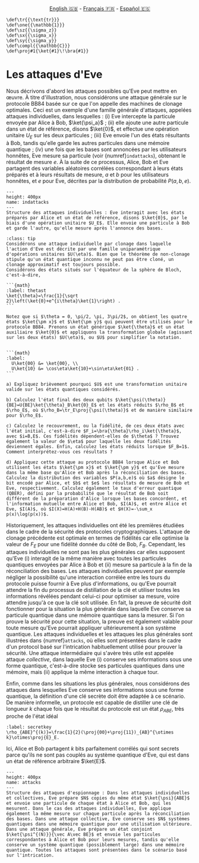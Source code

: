 <p style="text-align: center;">
    <a id="linken" href="../../../../en/content/index.html">English &#x1F1EC;&#x1F1E7;</a> - 
    <a id="linkfr" href="../../../../fr/content/index.html">Français &#x1F1EB;&#x1F1F7;</a> - 
    <a id="linkes" href="../../../../es/content/index.html">Español &#x1F1EA;&#x1F1F8;</a>
</p>
<script>
    currentPage = window.location.href;
    beforeLang = currentPage.slice(0, currentPage.indexOf("content") - 3);
    afterLang = currentPage.slice(currentPage.indexOf("content"));
    document.getElementById("linken").href = beforeLang + "en/" + afterLang;
    document.getElementById("linkfr").href = beforeLang + "fr/" + afterLang;
    document.getElementById("linkes").href = beforeLang + "es/" + afterLang;
</script>



```{math}
\def\tr{{\text{tr}}}
\def\one{{\mathbb{1}}}
\def\sz{{\sigma_z}}
\def\sx{{\sigma_x}}
\def\sy{{\sigma_y}}
\def\compl{{\mathbb{C}}}
\def\proj#1{\ket{#1}\!\bra{#1}}
```

# Les attaques d'Eve

Nous décrivons d'abord les attaques possibles qu'Eve peut mettre en œuvre. 
À titre d'illustration, nous considérons une attaque générale sur le protocole BB84 basée sur ce que l'on appelle des machines de clonage optimales. Ceci est un exemple d'une famille générale d'attaques, appelées attaques individuelles, dans lesquelles : (i) Eve intercepte la particule envoyée par Alice à Bob, $\ket{\psi_a}$ ; (ii) elle ajoute une autre particule dans un état de référence, disons $\ket{0}$, et effectue une opération unitaire $U_E$ sur les deux particules ; (iii) Eve envoie l'un des états résultants à Bob, tandis qu'elle garde les autres particules dans une mémoire quantique ; (iv) une fois que les bases sont annoncées par les utilisateurs honnêtes, Eve mesure sa particule (voir {numref}`indattacks`), obtenant le résultat de mesure $e$. À la suite de ce processus, Alice, Bob et Eve partagent des variables aléatoires corrélées correspondant à leurs états préparés et à leurs résultats de mesure, $a$ et $b$ pour les utilisateurs honnêtes, et $e$ pour Eve, décrites par la distribution de probabilité $P(a,b,e)$.

```{figure} ./Cloning_Attack.png
---
height: 400px
name: indattacks
---
Structure des attaques individuelles : Eve interagit avec les états préparés par Alice et un état de référence, disons $\ket{0}$, par le biais d'une opération unitaire $U_E$. Elle envoie une particule à Bob et garde l'autre, qu'elle mesure après l'annonce des bases.
```

`````{admonition} Exercice 3
:class: tip
Considérons une attaque individuelle par clonage dans laquelle l'action d'Eve est décrite par une famille uniparamétrique d'opérations unitaires $U(\eta)$. Bien que le théorème de non-clonage stipule qu'un état quantique inconnu ne peut pas être cloné, un clonage approximatif est toujours possible. 
Considérons des états situés sur l'équateur de la sphère de Bloch, c'est-à-dire,

```{math}
:label: thetast
\ket{\theta}=\frac{1}{\sqrt
2}\left(\ket{0}+e^{i\theta}\ket{1}\right) .
```

Notez que si $\theta = 0, \pi/2, \pi, 3\pi/2$, on obtient les quatre états $\ket{\pm x}$ et $\ket{\pm y}$ qui peuvent être utilisés pour le protocole BB84. Prenons un état générique $\ket{\theta}$ et un état auxiliaire $\ket{0}$ et appliquons la transformation globale (agissant sur les deux états) $U(\eta)$, ou $U$ pour simplifier la notation. 


```{math}
:label: 
  U\ket{00} &= \ket{00}, \\
  U\ket{10} &= \cos\eta\ket{10}+\sin\eta\ket{01} .
```

a) Expliquez brièvement pourquoi $U$ est une transformation unitaire valide sur les états quantiques considérés.

b) Calculez l'état final des deux qubits $\ket{\psi(\theta)}{BE}=U{BE}\ket{\theta}_B\ket{0}_E$ et les états réduits $\rho_B$ et $\rho_E$, où $\rho_B=\tr_E\proj{\psi(\theta)}$ et de manière similaire pour $\rho_E$.

c) Calculez le recouvrement, ou la fidélité, de ces deux états avec l'état initial, c'est-à-dire $F_i=\bra{\theta}\rho_i\ket{\theta}$, avec $i=B,E$. Ces fidélités dépendent-elles de $\theta$ ? Trouvez également la valeur de $\eta$ pour laquelle les deux fidélités deviennent égales. Enfin, calculez les états réduits lorsque $F_B=1$. Comment interprétez-vous ces résultats ?

d) Appliquez cette attaque au protocole BB84 lorsque Alice et Bob utilisent les états $\ket{\pm x}$ et $\ket{\pm y}$ et qu'Eve mesure dans la même base qu'Alice et Bob après la réconciliation des bases. Calculez la distribution des variables $P(a,b,e)$ où $a$ désigne le bit encodé par Alice, et $b$ et $e$ les résultats de mesure de Bob et Eve, respectivement. Calculez également le taux d'erreur quantique (QBER), défini par la probabilité que le résultat de Bob soit différent de la préparation d'Alice lorsque les bases concordent, et l'information mutuelle entre Alice et Bob, $I(A)$, et entre Alice et Eve, $I(A)$, où $I(X)=H(A)+H(B)-H(AB)$ et $H(X)=-\sum_x p(x)\log(p(x))$.
`````

Historiquement, les attaques individuelles ont été les premières étudiées dans le cadre de la sécurité des protocoles cryptographiques. L'attaque de clonage précédente est optimale en termes de fidélités car elle optimise la valeur de $F_E$ pour une fidélité donnée du côté de Bob, $F_B$. Cependant, les attaques individuelles ne sont pas les plus générales car elles supposent qu'Eve (i) interagit de la même manière avec toutes les particules quantiques envoyées par Alice à Bob et (ii) mesure sa particule à la fin de la réconciliation des bases. Les attaques individuelles peuvent par exemple négliger la possibilité qu'une interaction corrélée entre les tours du protocole puisse fournir à Eve plus d'informations, ou qu'Eve pourrait attendre la fin du processus de distillation de la clé et utiliser toutes les informations révélées pendant celui-ci pour optimiser sa mesure, voire attendre jusqu'à ce que la clé soit utilisée. En fait, la preuve de sécurité doit fonctionner pour la situation la plus générale dans laquelle Eve conserve sa particule quantique dans une mémoire quantique sans la mesurer. Si l'on prouve la sécurité pour cette situation, la preuve est également valable pour toute mesure qu'Eve pourrait appliquer ultérieurement à son système quantique. Les attaques individuelles et les attaques les plus générales sont illustrées dans {numref}`attacks`, où elles sont présentées dans le cadre d'un protocol basé sur l'intrication habituellement utilisé pour prouver la sécurité. Une attaque intermédiaire qui s'avère très utile est appelée attaque *collective*, dans laquelle Eve (i) conserve ses informations sous une forme quantique, c'est-à-dire stocke ses particules quantiques dans une mémoire, mais (ii) applique la même interaction à chaque tour.

Enfin, comme dans les situations les plus générales, nous considérons des attaques dans lesquelles Eve conserve ses informations sous une forme quantique, la définition d'une clé secrète doit être adaptée à ce scénario. De manière informelle, un protocole est capable de distiller une clé de longueur $k$ chaque fois que le résultat du protocole est un état $\rho_{ABE}$, très proche de l'état idéal

```{math}
:label: secretkey
\rho_{ABE}^{(k)}=\frac{1}{2}(\proj{00}+\proj{11})_{AB}^{\otimes k}\otimes\proj{E}_E.
```

Ici, Alice et Bob partagent $k$ bits parfaitement corrélés qui sont secrets parce qu'ils ne sont pas couplés au système quantique d'Eve, qui est dans un état de référence arbitraire $\ket{E}$.

```{figure} ./attacks.png
---
height: 400px
name: attacks
---
Structure des attaques d'espionnage : Dans les attaques individuelles et collectives, Eve prépare $N$ copies du même état $\ket{\psi}{ABE}$ et envoie une particule de chaque état à Alice et Bob, qui les mesurent. Dans le cas des attaques individuelles, Eve applique également la même mesure sur chaque particule après la réconciliation des bases. Dans une attaque collective, Eve conserve ses $N$ systèmes quantiques dans une mémoire quantique pour une utilisation ultérieure. Dans une attaque générale, Eve prépare un état conjoint $\ket{\psi^{(N)}}{\vec A\vec BE}$ et envoie les particules correspondantes à Alice et Bob pour leurs mesures, tandis qu'elle conserve un système quantique (possiblement large) dans une mémoire quantique. Toutes les attaques sont présentées dans le scénario basé sur l'intrication.
```


